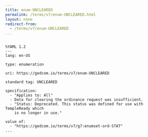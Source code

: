 ```yaml
---
title: enum-UNCLEARED
permalink: /terms/v7/enum-UNCLEARED.html
layout: none
redirect-from:
  - /terms/v7/enum-UNCLEARED
...
```


```

%YAML 1.2
---
lang: en-US

type: enumeration

uri: https://gedcom.io/terms/v7/enum-UNCLEARED

standard tag: UNCLEARED

specification:
  - "Applies to: All"
  - Data for clearing the ordinance request was insufficient.
  - "Status: Deprecated. This status was defined for use with TempleReady which
    is no longer in use."

value of:
  - "https://gedcom.io/terms/v7/g7:enumset-ord-STAT"
...

```
